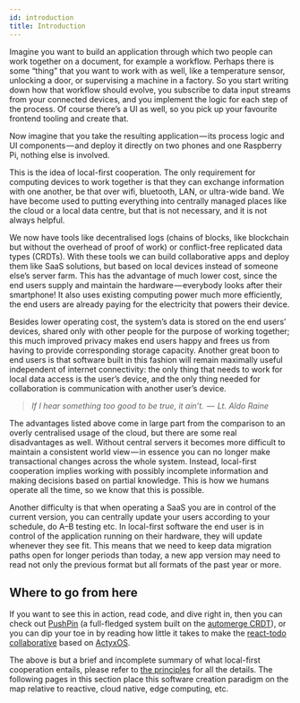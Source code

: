 ```yaml
---
id: introduction
title: Introduction
---
```


Imagine you want to build an application through which two people can work together on a document, for example a workflow.
Perhaps there is some “thing” that you want to work with as well, like a temperature sensor, unlocking a door, or supervising a machine in a factory.
So you start writing down how that workflow should evolve, you subscribe to data input streams from your connected devices, and you implement the logic for each step of the process.
Of course there’s a UI as well, so you pick up your favourite frontend tooling and create that.

Now imagine that you take the resulting application — its process logic and UI components — and deploy it directly on two phones and one Raspberry Pi, nothing else is involved.

This is the idea of local-first cooperation.
The only requirement for computing devices to work together is that they can exchange information with one another, be that over wifi, bluetooth, LAN, or ultra-wide band.
We have become used to putting everything into centrally managed places like the cloud or a local data centre, but that is not necessary, and it is not always helpful.

We now have tools like decentralised logs (chains of blocks, like blockchain but without the overhead of proof of work) or conflict-free replicated data types (CRDTs).
With these tools we can build collaborative apps and deploy them like SaaS solutions, but based on local devices instead of someone else’s server farm.
This has the advantage of much lower cost, since the end users supply and maintain the hardware — everybody looks after their smartphone!
It also uses existing computing power much more efficiently, the end users are already paying for the electricity that powers their device.

Besides lower operating cost, the system’s data is stored on the end users’ devices, shared only with other people for the purpose of working together;
this much improved privacy makes end users happy and frees us from having to provide corresponding storage capacity.
Another great boon to end users is that software built in this fashion will remain maximally useful independent of internet connectivity:
the only thing that needs to work for local data access is the user’s device, and the only thing needed for collaboration is communication with another user’s device.

> _If I hear something too good to be true, it ain’t.  —  Lt. Aldo Raine_

The advantages listed above come in large part from the comparison to an overly centralised usage of the cloud, but there are some real disadvantages as well.
Without central servers it becomes more difficult to maintain a consistent world view — in essence you can no longer make transactional changes across the whole system.
Instead, local-first cooperation implies working with possibly incomplete information and making decisions based on partial knowledge.
This is how we humans operate all the time, so we know that this is possible.

Another difficulty is that when operating a SaaS you are in control of the current version, you can centrally update your users according to your schedule, do A–B testing etc.
In local-first software the end user is in control of the application running on their hardware, they will update whenever they see fit.
This means that we need to keep data migration paths open for longer periods than today, a new app version may need to read not only the previous format but all formats of the past year or more.

## Where to go from here

If you want to see this in action, read code, and dive right in, then you can check out
[PushPin](https://automerge.github.io/pushpin/) (a full-fledged system built on the [automerge CRDT](https://github.com/automerge/automerge)),
or you can dip your toe in by reading how little it takes to make the [react-todo collaborative](https://github.com/actyx-contrib/todo-react/pull/1) based on
[ActyxOS](https://developer.actyx.com/docs/os/general/introduction).

The above is but a brief and incomplete summary of what local-first cooperation entails, please refer to [the principles](../principles/introduction.md) for all the details.
The following pages in this section place this software creation paradigm on the map relative to reactive, cloud native, edge computing, etc.
